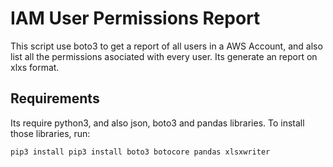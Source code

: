 # IAM User Permissions Report

This script use boto3 to get a report of all users in a AWS Account, and also list all the permissions asociated with every user.
Its generate an report on xlxs format.

## Requirements

Its require python3, and also json, boto3 and pandas libraries. To install those libraries, run:

```
pip3 install pip3 install boto3 botocore pandas xlsxwriter 
```


